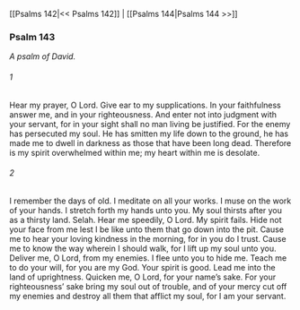 [[Psalms 142|<< Psalms 142]]  |  [[Psalms 144|Psalms 144 >>]]

### Psalm 143

*A psalm of David.*

###### 1
Hear my prayer, O Lord. Give ear to my supplications. In your faithfulness answer me, and in your righteousness. And enter not into judgment with your servant, for in your sight shall no man living be justified. For the enemy has persecuted my soul. He has smitten my life down to the ground, he has made me to dwell in darkness as those that have been long dead. Therefore is my spirit overwhelmed within me; my heart within me is desolate.

###### 2
I remember the days of old. I meditate on all your works. I muse on the work of your hands. I stretch forth my hands unto you. My soul thirsts after you as a thirsty land. Selah. Hear me speedily, O Lord. My spirit fails. Hide not your face from me lest I be like unto them that go down into the pit. Cause me to hear your loving kindness in the morning, for in you do I trust. Cause me to know the way wherein I should walk, for I lift up my soul unto you. Deliver me, O Lord, from my enemies. I flee unto you to hide me. Teach me to do your will, for you are my God. Your spirit is good. Lead me into the land of uprightness. Quicken me, O Lord, for your name’s sake. For your righteousness’ sake bring my soul out of trouble, and of your mercy cut off my enemies and destroy all them that afflict my soul, for I am your servant.